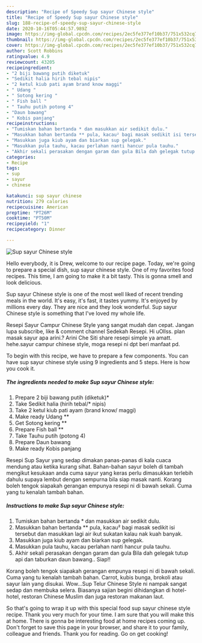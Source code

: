 ```yaml
---
description: "Recipe of Speedy Sup sayur Chinese style"
title: "Recipe of Speedy Sup sayur Chinese style"
slug: 188-recipe-of-speedy-sup-sayur-chinese-style
date: 2020-10-16T05:44:57.989Z
image: https://img-global.cpcdn.com/recipes/2ec5fe377ef10b37/751x532cq70/sup-sayur-chinese-style-resipi-foto-utama.jpg
thumbnail: https://img-global.cpcdn.com/recipes/2ec5fe377ef10b37/751x532cq70/sup-sayur-chinese-style-resipi-foto-utama.jpg
cover: https://img-global.cpcdn.com/recipes/2ec5fe377ef10b37/751x532cq70/sup-sayur-chinese-style-resipi-foto-utama.jpg
author: Scott Robbins
ratingvalue: 4.9
reviewcount: 43205
recipeingredient:
- "2 biji bawang putih diketuk"
- "Sedikit halia hirih tebal nipis"
- "2 ketul kiub pati ayam brand know maggi"
- " Udang "
- " Sotong kering "
- " Fish ball "
- " Tauhu putih potong 4"
- "Daun bawang"
- " Kobis panjang"
recipeinstructions:
- "Tumiskan bahan bertanda * dan masukkan air sedikit dulu."
- "Masukkan bahan bertanda ** pula, kacau² bagi masak sedikit isi tersebut dan masukkan lagi air ikut sukatan kalau nak kuah banyak."
- "Masukkan juga kiub ayam dan biarkan sup gelegak."
- "Masukkan pula tauhu, kacau perlahan nanti hancur pula tauhu."
- "Akhir sekali perasakan dengan garam dan gula Bila dah gelegak tutup api dan taburkan daun bawang.. Siap!!"
categories:
- Recipe
tags:
- sup
- sayur
- chinese

katakunci: sup sayur chinese 
nutrition: 279 calories
recipecuisine: American
preptime: "PT26M"
cooktime: "PT50M"
recipeyield: "1"
recipecategory: Dinner

---
```



![Sup sayur Chinese style](https://img-global.cpcdn.com/recipes/2ec5fe377ef10b37/751x532cq70/sup-sayur-chinese-style-resipi-foto-utama.jpg)

Hello everybody, it is Drew, welcome to our recipe page. Today, we're going to prepare a special dish, sup sayur chinese style. One of my favorites food recipes. This time, I am going to make it a bit tasty. This is gonna smell and look delicious.

Sup sayur Chinese style is one of the most well liked of recent trending meals in the world. It's easy, it's fast, it tastes yummy. It's enjoyed by millions every day. They are nice and they look wonderful. Sup sayur Chinese style is something that I've loved my whole life.

Resepi Sayur Campur Chinese Style yang sangat mudah dan cepat. Jangan lupa subscribe, like &amp; comment channel Sedekah Resepi. Hi uOllss. plan masak sayur apa arini.? Arini Che Siti share resepi simple ya amatt. hehe.sayur campur chinese style, moga resepi ni dpt beri manfaat pd.


To begin with this recipe, we have to prepare a few components. You can have sup sayur chinese style using 9 ingredients and 5 steps. Here is how you cook it.

<!--inarticleads1-->

##### The ingredients needed to make Sup sayur Chinese style:

1. Prepare 2 biji bawang putih (diketuk)*
1. Take Sedikit halia (hirih tebal/* nipis)
1. Take 2 ketul kiub pati ayam (brand know/ maggi)
1. Make ready  Udang **
1. Get  Sotong kering **
1. Prepare  Fish ball **
1. Take  Tauhu putih (potong 4)
1. Prepare Daun bawang
1. Make ready  Kobis panjang


Resepi Sup Sayur yang sedap dimakan panas-panas di kala cuaca mendung atau ketika kurang sihat. Bahan-bahan sayur boleh di tambah mengikut kesukaan anda cuma sayur yang keras perlu dimasukkan terlebih dahulu supaya lembut dengan sempurna bila siap masak nanti. Korang boleh tengok siapakah gerangan empunya resepi ni di bawah sekali. Cuma yang tu kenalah tambah bahan. 

<!--inarticleads2-->

##### Instructions to make Sup sayur Chinese style:

1. Tumiskan bahan bertanda * dan masukkan air sedikit dulu.
1. Masukkan bahan bertanda ** pula, kacau² bagi masak sedikit isi tersebut dan masukkan lagi air ikut sukatan kalau nak kuah banyak.
1. Masukkan juga kiub ayam dan biarkan sup gelegak.
1. Masukkan pula tauhu, kacau perlahan nanti hancur pula tauhu.
1. Akhir sekali perasakan dengan garam dan gula Bila dah gelegak tutup api dan taburkan daun bawang.. Siap!!


Korang boleh tengok siapakah gerangan empunya resepi ni di bawah sekali. Cuma yang tu kenalah tambah bahan. Carrot, kubis bunga, brokoli atau sayur lain yang disukai. Wow…Sup Telur Chinese Style ni nampak sangat sedap dan membuka selera. Biasanya sajian begini dihidangkan di hotel-hotel, restoran Chinese Muslim dan juga restoran makanan laut. 

So that's going to wrap it up with this special food sup sayur chinese style recipe. Thank you very much for your time. I am sure that you will make this at home. There is gonna be interesting food at home recipes coming up. Don't forget to save this page in your browser, and share it to your family, colleague and friends. Thank you for reading. Go on get cooking!
